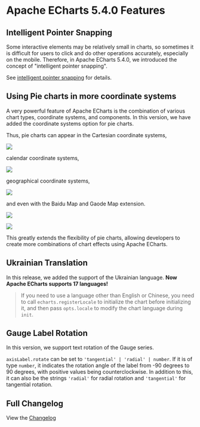 # Apache ECharts 5.4.0 Features

## Intelligent Pointer Snapping

Some interactive elements may be relatively small in charts, so sometimes it is difficult for users to click and do other operations accurately, especially on the mobile. Therefore, in Apache ECharts 5.4.0, we introduced the concept of "intelligent pointer snapping".

See [intelligent pointer snapping](${lang}/how-to/interaction/coarse-pointer) for details.

## Using Pie charts in more coordinate systems

A very powerful feature of Apache ECharts is the combination of various chart types, coordinate systems, and components. In this version, we have added the coordinate systems option for pie charts.

Thus, pie charts can appear in the Cartesian coordinate systems,

![](images/5-4-0/pie-grid.png)

calendar coordinate systems,

![](images/5-4-0/pie-calendar.png)

geographical coordinate systems,

![](images/5-4-0/pie-geo.png)

and even with the Baidu Map and Gaode Map extension.

![](images/5-4-0/pie-bmap.png)

![](images/5-4-0/pie-amap.png)

This greatly extends the flexibility of pie charts, allowing developers to create more combinations of chart effects using Apache ECharts.

## Ukrainian Translation

In this release, we added the support of the Ukrainian language. **Now Apache ECharts supports 17 languages!**

> If you need to use a language other than English or Chinese, you need to call `echarts.registerLocale` to initialize the chart before initializing it, and then pass `opts.locale` to modify the chart language during `init`.

## Gauge Label Rotation

In this version, we support text rotation of the Gauge series.

<md-example src="gauge-grade" width="100%" height="400" />

`axisLabel.rotate` can be set to `'tangential' | 'radial' | number`. If it is of type `number`, it indicates the rotation angle of the label from -90 degrees to 90 degrees, with positive values being counterclockwise. In addition to this, it can also be the strings `'radial'` for radial rotation and `'tangential'` for tangential rotation.

## Full Changelog

View the [Changelog](${mainSitePath}/changelog.html#v5-4-0)
